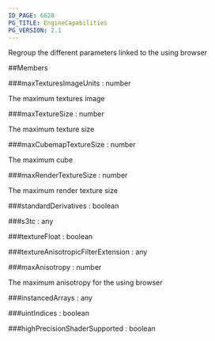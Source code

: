 ```yaml
---
ID_PAGE: 6628
PG_TITLE: EngineCapabilities
PG_VERSION: 2.1
---
```


Regroup the different parameters linked to the using browser





##Members

###maxTexturesImageUnits : number




The maximum textures image



###maxTextureSize : number




The maximum texture size



###maxCubemapTextureSize : number




The maximum cube



###maxRenderTextureSize : number




The maximum render texture size



###standardDerivatives : boolean






###s3tc : any






###textureFloat : boolean






###textureAnisotropicFilterExtension : any






###maxAnisotropy : number




The maximum anisotropy for the using browser



###instancedArrays : any




###uintIndices : boolean


###highPrecisionShaderSupported : boolean



